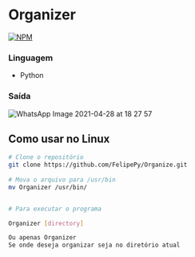 #	Organizer
[![NPM](https://img.shields.io/github/license/FelipePy/Organizer)](https://github.com/FelipePy/Organizer/blob/master/LICENSE)

### Linguagem
 - Python

### Saída
![WhatsApp Image 2021-04-28 at 18 27 57](https://user-images.githubusercontent.com/60964439/116474909-7d1f0600-a84f-11eb-8256-6cd6101a969f.jpeg)

## Como usar no Linux
```bash
# Clone o repositório
git clone https://github.com/FelipePy/Organize.git
 
# Mova o arquivo para /usr/bin
mv Organizer /usr/bin/


# Para executar o programa

Organizer [directory]

Ou apenas Organizer
Se onde deseja organizar seja no diretório atual
```

